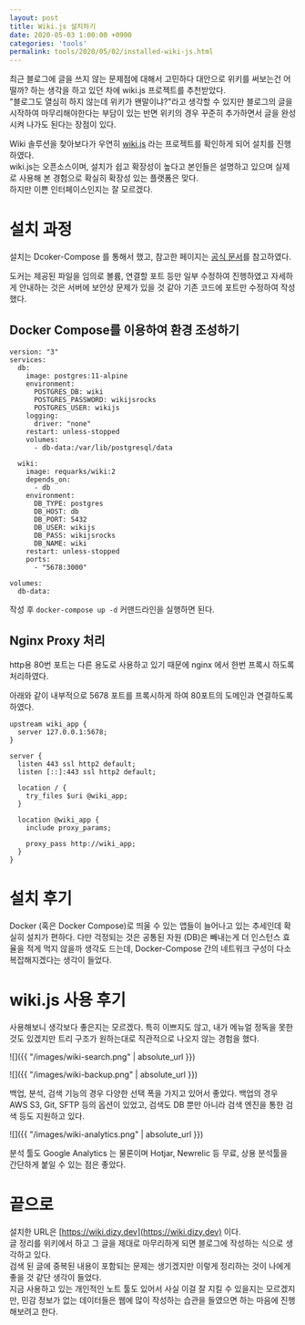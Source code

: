 ```yaml
---
layout: post
title: Wiki.js 설치하기 
date: 2020-05-03 1:00:00 +0900
categories: 'tools'
permalink: tools/2020/05/02/installed-wiki-js.html
---
```


최근 블로그에 글을 쓰지 않는 문제점에 대해서 고민하다 대안으로 위키를 써보는건 어떨까? 하는 생각을 하고 있던 차에 wiki.js 프로젝트를 추천받았다.<br/>
"블로그도 열심히 하지 않는데 위키가 왠말이냐?"라고 생각할 수 있지만 블로그의 글을 시작하여 마무리해야한다는 부담이 있는 반면 위키의 경우 꾸준히 추가하면서 글을 완성시켜 나가도 된다는 장점이 있다.

Wiki 솔루션을 찾아보다가 우연히 [wiki.js](https://wiki.js.org/) 라는 프로젝트를 확인하게 되어 설치를 진행하였다.<br/>
wiki.js는 오픈소스이며, 설치가 쉽고 확장성이 높다고 본인들은 설명하고 있으며 실제로 사용해 본 경험으로 확실히 확장성 있는 플랫폼은 맞다.<br/>
하지만 이쁜 인터페이스인지는 잘 모르겠다.

# 설치 과정

설치는 Dcoker-Compose 를 통해서 했고, 참고한 페이지는 [공식 문서](https://docs.requarks.io/install/docker)를 참고하였다.

도커는 제공된 파일을 임의로 볼륨, 연결할 포트 등만 일부 수정하여 진행하였고 자세하게 안내하는 것은 서버에 보안상 문제가 있을 것 같아 기존 코드에 포트만 수정하여 작성했다.

## Docker Compose를 이용하여 환경 조성하기

```docker
version: "3"
services:
  db:
    image: postgres:11-alpine
    environment:
      POSTGRES_DB: wiki
      POSTGRES_PASSWORD: wikijsrocks
      POSTGRES_USER: wikijs
    logging:
      driver: "none"
    restart: unless-stopped
    volumes:
      - db-data:/var/lib/postgresql/data

  wiki:
    image: requarks/wiki:2
    depends_on:
      - db
    environment:
      DB_TYPE: postgres
      DB_HOST: db
      DB_PORT: 5432
      DB_USER: wikijs
      DB_PASS: wikijsrocks
      DB_NAME: wiki
    restart: unless-stopped
    ports:
      - "5678:3000"

volumes:
  db-data:
```

작성 후 `docker-compose up -d` 커맨드라인을 실행하면 된다.

## Nginx Proxy 처리

http용 80번 포트는 다른 용도로 사용하고 있기 때문에 nginx 에서 한번 프록시 하도록 처리하였다.

아래와 같이 내부적으로 5678 포트를 프록시하게 하여 80포트의 도메인과 연결하도록 하였다.

```
upstream wiki_app {
  server 127.0.0.1:5678;
}

server {
  listen 443 ssl http2 default;
  listen [::]:443 ssl http2 default;
  
  location / {
    try_files $uri @wiki_app;
  }

  location @wiki_app {
    include proxy_params;

    proxy_pass http://wiki_app;
  }
}
```

# 설치 후기

Docker (혹은 Docker Compose)로 띄울 수 있는 앱들이 늘어나고 있는 추세인데 확실히 설치가 편하다.
다만 걱정되는 것은 공통된 자원 (DB)은 빼내는게 더 인스턴스 효율을 적게 먹지 않을까 생각도 드는데, Docker-Compose 간의 네트워크 구성이 다소 복잡해지겠다는 생각이 들었다.

# wiki.js 사용 후기

사용해보니 생각보다 좋은지는 모르겠다. 특히 이쁘지도 않고, 내가 메뉴얼 정독을 못한 것도 있겠지만 트리 구조가 원하는대로 직관적으로 나오지 않는 경험을 했다.

![]({{ "/images/wiki-search.png" | absolute_url }})

![]({{ "/images/wiki-backup.png" | absolute_url }})

백업, 분석, 검색 기능의 경우 다양한 선택 폭을 가지고 있어서 좋았다. 백업의 경우 AWS S3, Git, SFTP 등의 옵션이 있었고, 검색도 DB 뿐만 아니라 검색 엔진을 통한 검색 등도 지원하고 있다.

![]({{ "/images/wiki-analytics.png" | absolute_url }})

분석 툴도 Google Analytics 는 물론이며 Hotjar, Newrelic 등 무료, 상용 분석툴을 간단하게 붙일 수 있는 점은 좋았다.



# 끝으로

설치한 URL은 [https://wiki.dizy.dev](https://wiki.dizy.dev) 이다.<br/>
글 정리를 위키에서 하고 그 글을 제대로 마무리하게 되면 블로그에 작성하는 식으로 생각하고 있다.<br/>
검색 된 글에 중복된 내용이 포함되는 문제는 생기겠지만 이렇게 정리하는 것이 나에게 좋을 것 같단 생각이 들었다.<br/>
지금 사용하고 있는 개인적인 노트 툴도 있어서 사실 이걸 잘 지킬 수 있을지는 모르겠지만, 민감 정보가 없는 데이터들은 웹에 많이 작성하는 습관을 들였으면 하는 마음에 진행해보려고 한다.<br/>